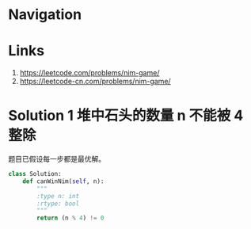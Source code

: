 # Navigation

# Links
1. https://leetcode.com/problems/nim-game/
2. https://leetcode-cn.com/problems/nim-game/


# Solution 1 堆中石头的数量 n 不能被 4 整除
题目已假设每一步都是最优解。
```python
class Solution:
    def canWinNim(self, n):
        """
        :type n: int
        :rtype: bool
        """
        return (n % 4) != 0
```